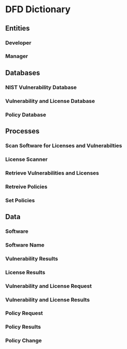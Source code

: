 # DFD Dictionary

## Entities
### Developer

### Manager

## Databases
### NIST Vulnerability Database

### Vulnerability and License Database

### Policy Database


## Processes
### Scan Software for Licenses and Vulnerabilties

### License Scanner

### Retrieve Vulnerabilities and Licenses

### Retreive Policies

### Set Policies

## Data
### Software

### Software Name

### Vulnerability Results

### License Results

### Vulnerability and License Request

### Vulnerability and License Results

### Policy Request

### Policy Results

### Policy Change
